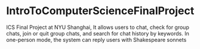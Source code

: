 # IntroToComputerScienceFinalProject
ICS Final Project at NYU Shanghai, It allows users to chat, check for group chats, join or quit group chats, and search for chat history by keywords. In one-person mode, the system can reply users with Shakespeare sonnets

